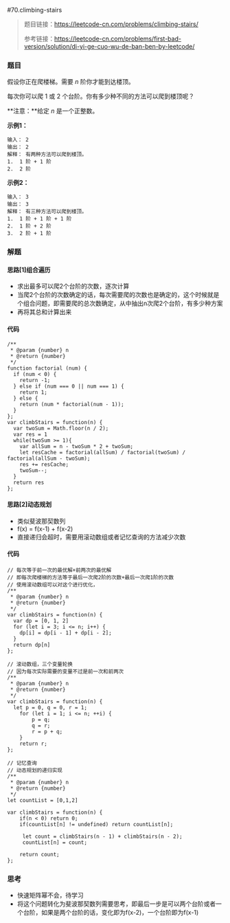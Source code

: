 #70.climbing-stairs

> 题目链接：https://leetcode-cn.com/problems/climbing-stairs/
>
> 参考链接：https://leetcode-cn.com/problems/first-bad-version/solution/di-yi-ge-cuo-wu-de-ban-ben-by-leetcode/

### 题目

假设你正在爬楼梯。需要 *n* 阶你才能到达楼顶。

每次你可以爬 1 或 2 个台阶。你有多少种不同的方法可以爬到楼顶呢？

**注意：**给定 *n* 是一个正整数。

**示例1：**

```
输入： 2
输出： 2
解释： 有两种方法可以爬到楼顶。
1.  1 阶 + 1 阶
2.  2 阶
```

**示例2：**

```
输入： 3
输出： 3
解释： 有三种方法可以爬到楼顶。
1.  1 阶 + 1 阶 + 1 阶
2.  1 阶 + 2 阶
3.  2 阶 + 1 阶
```



### 解题

#### 思路[1]组合遍历

* 求出最多可以爬2个台阶的次数，逐次计算
* 当爬2个台阶的次数确定的话，每次需要爬的次数也是确定的，这个时候就是个组合问题，即需要爬的总次数确定，从中抽出n次爬2个台阶，有多少种方案
* 再将其总和计算出来

#### 代码

```
/**
 * @param {number} n
 * @return {number}
 */
function factorial (num) { 
  if (num < 0) { 
    return -1; 
  } else if (num === 0 || num === 1) { 
    return 1; 
  } else { 
    return (num * factorial(num - 1)); 
  } 
};
var climbStairs = function(n) {
  var twoSum = Math.floor(n / 2);
  var res = 1
  while(twoSum >= 1){
    var allSum = n - twoSum * 2 + twoSum;
    let resCache = factorial(allSum) / factorial(twoSum) / factorial(allSum - twoSum);
    res += resCache;
    twoSum--;
  }
  return res
};
```

#### 思路[2]动态规划

* 类似斐波那契数列
* f(x) = f(x-1) + f(x-2)
* 直接递归会超时，需要用滚动数组或者记忆查询的方法减少次数

#### 代码

```
// 每次等于前一次的最优解+前两次的最优解
// 即每次爬楼梯的方法等于最后一次爬2阶的次数+最后一次爬1阶的次数
// 使用滚动数组可以对这个进行优化，
/**
 * @param {number} n
 * @return {number}
 */
var climbStairs = function(n) {
  var dp = [0, 1, 2]
  for (let i = 3; i <= n; i++) {
    dp[i] = dp[i - 1] + dp[i - 2];
  }
  return dp[n]
};

// 滚动数组，三个变量轮换
// 因为每次实际需要的变量不过是前一次和前两次
/**
 * @param {number} n
 * @return {number}
 */
var climbStairs = function(n) {
  let p = 0, q = 0, r = 1;
    for (let i = 1; i <= n; ++i) {
        p = q; 
        q = r; 
        r = p + q;
    }
    return r;
};

// 记忆查询
// 动态规划的递归实现
/**
 * @param {number} n
 * @return {number}
 */
let countList = [0,1,2]

var climbStairs = function(n) {
    if(n < 0) return 0;
    if(countList[n] != undefined) return countList[n];
    
     let count = climbStairs(n - 1) + climbStairs(n - 2);
     countList[n] = count;
    
    return count;
};
```



### 思考

* 快速矩阵幂不会，待学习
* 将这个问题转化为斐波那契数列需要思考，即最后一步是可以两个台阶或者一个台阶，如果是两个台阶的话，变化即为f(x-2)，一个台阶即为f(x-1)


